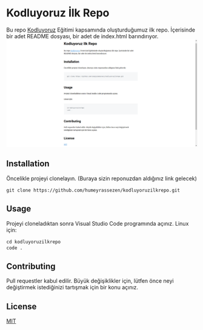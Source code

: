 # **Kodluyoruz İlk Repo**

Bu repo [Kodluyoruz](https://kodluyoruz.org/tr/kodluyoruz/) Eğitimi kapsamında oluşturduğumuz ilk repo. İçerisinde bir adet README dosyası, bir adet de index.html barındırıyor. 
        ![index.html](https://raw.githubusercontent.com/Kodluyoruz/taskforce/main/git/odev1/figures/markdown.png)

## Installation

Öncelikle projeyi clonelayın. (Buraya sizin reponuzdan aldığınız link gelecek)

    git clone https://github.com/humeyrassezen/kodluyoruzilkrepo.git

## Usage

 Projeyi cloneladıktan sonra Visual Studio Code programında açınız.
 Linux için:
 
 
    cd kodluyoruzilkrepo    
    code .
    
## Contributing
 
  Pull requestler kabul edilir. Büyük değişiklikler için, lütfen önce neyi değiştirmek istediğinizi tartışmak için bir konu açınız.

## License
 [MIT](https://choosealicense.com/licenses/mit/)
